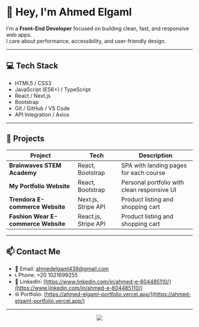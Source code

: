 # 👋 Hey, I'm Ahmed Elgaml

I'm a **Front-End Developer** focused on building clean, fast, and responsive web apps.  
I care about performance, accessibility, and user-friendly design.

---

## 💻 Tech Stack

- HTML5 / CSS3 
- JavaScript (ES6+) / TypeScript  
- React / Next.js  
- Bootstrap  
- Git / GitHub / VS Code  
- API Integration / Axios  

---

## 🚀 Projects  

| Project | Tech | Description |
|--------|------|-------------|
| **Brainwaves STEM Academy** | React, Bootstrap | SPA with landing pages for each course |
| **My Portfolio Website** | React, Bootstrap | Personal portfolio with clean responsive UI |
| **Trendora E-commerce Website** | Next.js, Stripe API | Product listing and shopping cart |
| **Fashion Wear E-commerce Website** | React.js, Stripe API | Product listing and shopping cart |

---



## 📫 Contact Me  

- 📧 Email: ahmedelgaml439@gmail.com  
- 📞 Phone: +20 1021699255  
- 💼 LinkedIn: [https://www.linkedin.com/in/ahmed-e-604485110/](https://www.linkedin.com/in/ahmed-e-604485110/)  
- 🌐 Portfolio: [https://ahmed-elgaml-portfolio.vercel.app/](https://ahmed-elgaml-portfolio.vercel.app/)

---
<p align="center">
  <a href="https://www.buymeacoffee.com/AhmedElgaml" target="_blank">
    <img src="https://img.buymeacoffee.com/button-api/?text=Buy me a coffee&emoji=☕&slug=AhmedElgaml&button_colour=BD5FFF&font_colour=ffffff&font_family=Lato&outline_colour=000000&coffee_colour=FFDD00" />
  </a>
</p>

